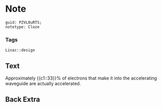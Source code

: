 # Note
```
guid: PZVL0uRTS;
notetype: Cloze
```

### Tags
```
Linac::design
```

## Text
Approximately {{c1::33}}% of electrons that make it into the accelerating waveguide are actually accelerated.

## Back Extra

